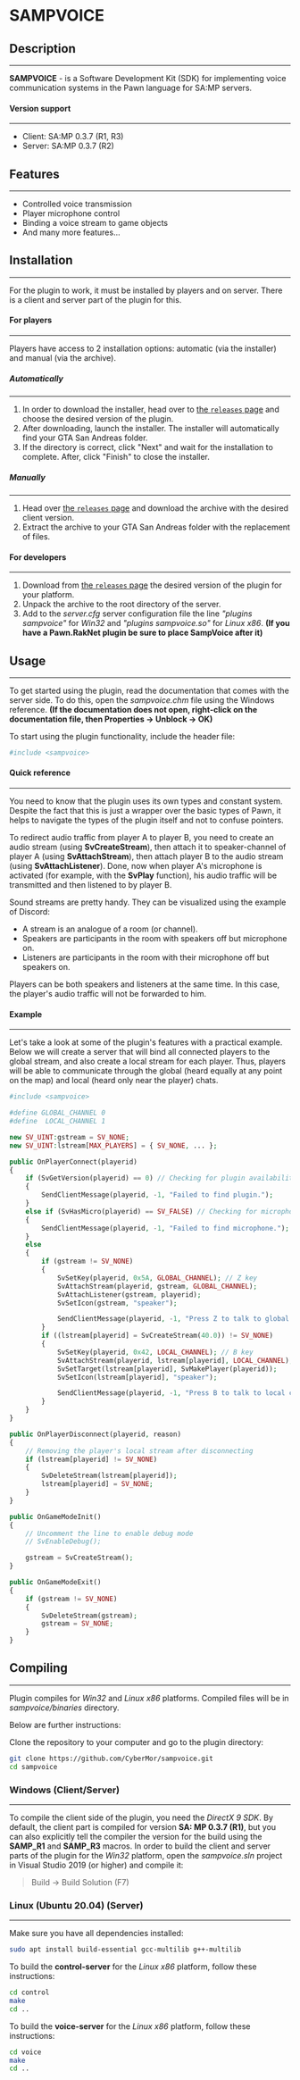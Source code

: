 # **SAMPVOICE**
## Description
---------------------------------
**SAMPVOICE** - is a Software Development Kit (SDK) for implementing voice communication systems in the Pawn language for SA:MP servers.

#### Version support
----------------------------------
* Client: SA:MP 0.3.7 (R1, R3)
* Server: SA:MP 0.3.7 (R2)

## Features
---------------------------------
* Controlled voice transmission
* Player microphone control
* Binding a voice stream to game objects
* And many more features...

## Installation
---------------------------------
For the plugin to work, it must be installed by players and on server. There is a client and server part of the plugin for this.

#### For players
---------------------------------
Players have access to 2 installation options: automatic (via the installer) and manual (via the archive).

##### Automatically
---------------------------------
1. In order to download the installer, head over to [the `releases` page](https://github.com/CyberMor/sampvoice/releases) and choose the desired version of the plugin.
2. After downloading, launch the installer. The installer will automatically find your GTA San Andreas folder.
3. If the directory is correct, click "Next" and wait for the installation to complete. After, click "Finish" to close the installer.

##### Manually
---------------------------------
1. Head over [the `releases` page](https://github.com/CyberMor/sampvoice/releases) and download the archive with the desired client version.
2. Extract the archive to your GTA San Andreas folder with the replacement of files.

#### For developers
---------------------------------
1. Download from [the `releases` page](https://github.com/CyberMor/sampvoice/releases) the desired version of the plugin for your platform.
2. Unpack the archive to the root directory of the server.
3. Add to the *server.cfg* server configuration file the line *"plugins sampvoice"* for *Win32* and *"plugins sampvoice.so"* for *Linux x86*. **(If you have a Pawn.RakNet plugin be sure to place SampVoice after it)**

## Usage
---------------------------------
To get started using the plugin, read the documentation that comes with the server side. To do this, open the *sampvoice.chm* file using the Windows reference. **(If the documentation does not open, right-click on the documentation file, then Properties -> Unblock -> OK)**

To start using the plugin functionality, include the header file:
```php
#include <sampvoice>
```

#### Quick reference
---------------------------------
You need to know that the plugin uses its own types and constant system. Despite the fact that this is just a wrapper over the basic types of Pawn, it helps to navigate the types of the plugin itself and not to confuse pointers.

To redirect audio traffic from player A to player B, you need to create an audio stream (using **SvCreateStream**), then attach it to speaker-channel of player A (using **SvAttachStream**), then attach player B to the audio stream (using **SvAttachListener**). Done, now when player A's microphone is activated (for example, with the **SvPlay** function), his audio traffic will be transmitted and then listened to by player B.

Sound streams are pretty handy. They can be visualized using the example of Discord:
* A stream is an analogue of a room (or channel).
* Speakers are participants in the room with speakers off but microphone on.
* Listeners are participants in the room with their microphone off but speakers on.

Players can be both speakers and listeners at the same time. In this case, the player's audio traffic will not be forwarded to him.

#### Example
---------------------------------
Let's take a look at some of the plugin's features with a practical example. Below we will create a server that will bind all connected players to the global stream, and also create a local stream for each player. Thus, players will be able to communicate through the global (heard equally at any point on the map) and local (heard only near the player) chats.
```php
#include <sampvoice>

#define GLOBAL_CHANNEL 0
#define  LOCAL_CHANNEL 1

new SV_UINT:gstream = SV_NONE;
new SV_UINT:lstream[MAX_PLAYERS] = { SV_NONE, ... };

public OnPlayerConnect(playerid)
{
    if (SvGetVersion(playerid) == 0) // Checking for plugin availability
    {
        SendClientMessage(playerid, -1, "Failed to find plugin.");
    }
    else if (SvHasMicro(playerid) == SV_FALSE) // Checking for microphone availability
    {
        SendClientMessage(playerid, -1, "Failed to find microphone.");
    }
    else
    {
        if (gstream != SV_NONE)
        {
            SvSetKey(playerid, 0x5A, GLOBAL_CHANNEL); // Z key
            SvAttachStream(playerid, gstream, GLOBAL_CHANNEL);
            SvAttachListener(gstream, playerid);
            SvSetIcon(gstream, "speaker");

            SendClientMessage(playerid, -1, "Press Z to talk to global chat.");
        }
        if ((lstream[playerid] = SvCreateStream(40.0)) != SV_NONE)
        {
            SvSetKey(playerid, 0x42, LOCAL_CHANNEL); // B key
            SvAttachStream(playerid, lstream[playerid], LOCAL_CHANNEL);
            SvSetTarget(lstream[playerid], SvMakePlayer(playerid));
            SvSetIcon(lstream[playerid], "speaker");

            SendClientMessage(playerid, -1, "Press B to talk to local chat.");
        }
    }
}

public OnPlayerDisconnect(playerid, reason)
{
    // Removing the player's local stream after disconnecting
    if (lstream[playerid] != SV_NONE)
    {
        SvDeleteStream(lstream[playerid]);
        lstream[playerid] = SV_NONE;
    }
}

public OnGameModeInit()
{
    // Uncomment the line to enable debug mode
    // SvEnableDebug();

    gstream = SvCreateStream();
}

public OnGameModeExit()
{
    if (gstream != SV_NONE)
    {
        SvDeleteStream(gstream);
        gstream = SV_NONE;
    }
}
```

## Compiling
---------------------------------
Plugin compiles for *Win32* and *Linux x86* platforms.
Compiled files will be in *sampvoice/binaries* directory.

Below are further instructions:

Clone the repository to your computer and go to the plugin directory:
```sh
git clone https://github.com/CyberMor/sampvoice.git
cd sampvoice
```

### Windows (Client/Server)
---------------------------------
To compile the client side of the plugin, you need the *DirectX 9 SDK*. By default, the client part is compiled for version **SA: MP 0.3.7 (R1)**, but you can also explicitly tell the compiler the version for the build using the **SAMP_R1** and **SAMP_R3** macros. In order to build the client and server parts of the plugin for the *Win32* platform, open the *sampvoice.sln* project in Visual Studio 2019 (or higher) and compile it:
> Build -> Build Solution (F7)

### Linux (Ubuntu 20.04) (Server)
---------------------------------
Make sure you have all dependencies installed:
```sh
sudo apt install build-essential gcc-multilib g++-multilib
```
To build the **control-server** for the *Linux x86* platform, follow these instructions:
```sh
cd control
make
cd ..
```
To build the **voice-server** for the *Linux x86* platform, follow these instructions:
```sh
cd voice
make
cd ..
```
